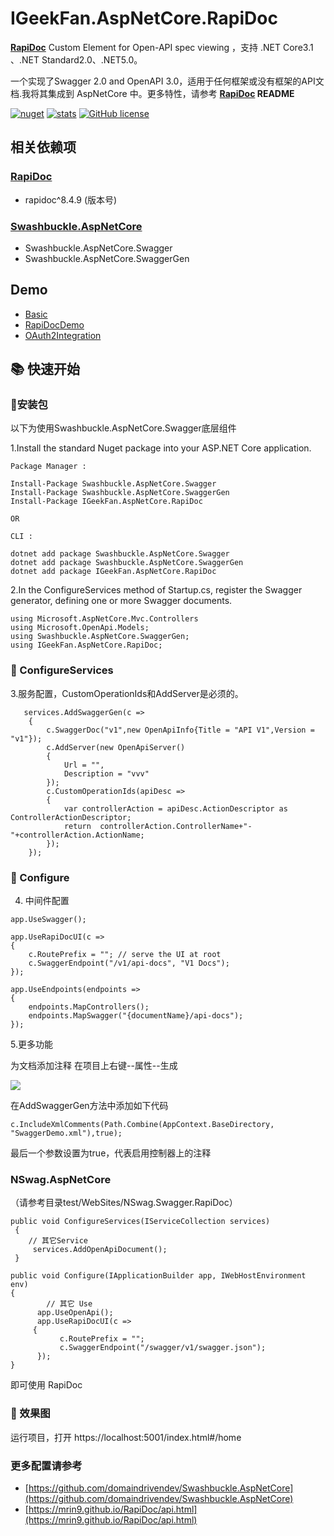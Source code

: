 # IGeekFan.AspNetCore.RapiDoc

**[RapiDoc](https://github.com/mrin9/RapiDoc)** Custom Element for Open-API spec viewing ，支持 .NET Core3.1 、.NET Standard2.0、.NET5.0。

一个实现了Swagger 2.0 and OpenAPI 3.0，适用于任何框架或没有框架的API文档.我将其集成到 AspNetCore 中。更多特性，请参考 **[RapiDoc](https://github.com/mrin9/RapiDoc) README**

[![nuget](https://img.shields.io/nuget/v/IGeekFan.AspNetCore.RapiDoc.svg?style=flat-square)](https://www.nuget.org/packages/IGeekFan.AspNetCore.RapiDoc) [![stats](https://img.shields.io/nuget/dt/IGeekFan.AspNetCore.RapiDoc.svg?style=flat-square)](https://www.nuget.org/stats/packages/IGeekFan.AspNetCore.RapiDoc?groupby=Version) [![GitHub license](https://img.shields.io/badge/license-Apache-blue.svg)](https://raw.githubusercontent.com/luoyunchong/IGeekFan.AspNetCore.RapiDoc/master/LICENSE.txt)

## 相关依赖项
### [RapiDoc](https://github.com/mrin9/RapiDoc)
- rapidoc^8.4.9 (版本号)
### [Swashbuckle.AspNetCore](https://github.com/domaindrivendev/Swashbuckle.AspNetCore)
- Swashbuckle.AspNetCore.Swagger
- Swashbuckle.AspNetCore.SwaggerGen

## Demo
- [Basic](https://github.com/luoyunchong/IGeekFan.AspNetCore.RapiDoc/blob/master/test/Basic)
- [RapiDocDemo](https://github.com/luoyunchong/IGeekFan.AspNetCore.RapiDoc/blob/master/test/RapiDocDemo)
- [OAuth2Integration](https://github.com/luoyunchong/IGeekFan.AspNetCore.RapiDoc/blob/master/test/WebSites/OAuth2Integration)

## 📚 快速开始

### 🚀安装包

以下为使用Swashbuckle.AspNetCore.Swagger底层组件

1.Install the standard Nuget package into your ASP.NET Core application.

```
Package Manager : 

Install-Package Swashbuckle.AspNetCore.Swagger
Install-Package Swashbuckle.AspNetCore.SwaggerGen
Install-Package IGeekFan.AspNetCore.RapiDoc

OR

CLI :

dotnet add package Swashbuckle.AspNetCore.Swagger
dotnet add package Swashbuckle.AspNetCore.SwaggerGen
dotnet add package IGeekFan.AspNetCore.RapiDoc
```

2.In the ConfigureServices method of Startup.cs, register the Swagger generator, defining one or more Swagger documents.

```
using Microsoft.AspNetCore.Mvc.Controllers
using Microsoft.OpenApi.Models;
using Swashbuckle.AspNetCore.SwaggerGen;
using IGeekFan.AspNetCore.RapiDoc;
```
### 🚁 ConfigureServices

3.服务配置，CustomOperationIds和AddServer是必须的。
```
   services.AddSwaggerGen(c =>
    {
        c.SwaggerDoc("v1",new OpenApiInfo{Title = "API V1",Version = "v1"});
        c.AddServer(new OpenApiServer()
        {
            Url = "",
            Description = "vvv"
        });
        c.CustomOperationIds(apiDesc =>
        {
            var controllerAction = apiDesc.ActionDescriptor as ControllerActionDescriptor;
            return  controllerAction.ControllerName+"-"+controllerAction.ActionName;
        });
    });
```

### 💪 Configure
4. 中间件配置
```
app.UseSwagger();

app.UseRapiDocUI(c =>
{
    c.RoutePrefix = ""; // serve the UI at root
    c.SwaggerEndpoint("/v1/api-docs", "V1 Docs");
});

app.UseEndpoints(endpoints =>
{
    endpoints.MapControllers();
    endpoints.MapSwagger("{documentName}/api-docs");
});
```

5.更多功能

为文档添加注释 在项目上右键--属性--生成

![](https://pic.downk.cc/item/5f34161d14195aa59413f0fc.jpg)

在AddSwaggerGen方法中添加如下代码

```
c.IncludeXmlComments(Path.Combine(AppContext.BaseDirectory, "SwaggerDemo.xml"),true);
```
 最后一个参数设置为true，代表启用控制器上的注释



### NSwag.AspNetCore
（请参考目录test/WebSites/NSwag.Swagger.RapiDoc）

```
public void ConfigureServices(IServiceCollection services)
 {
    // 其它Service
     services.AddOpenApiDocument();
 }
```

```
public void Configure(IApplicationBuilder app, IWebHostEnvironment env)
{
        // 其它 Use
      app.UseOpenApi();
      app.UseRapiDocUI(c =>
     {
           c.RoutePrefix = "";
           c.SwaggerEndpoint("/swagger/v1/swagger.json");
      });
}
```

即可使用 RapiDoc

### 🔎 效果图
运行项目，打开 https://localhost:5001/index.html#/home



### 更多配置请参考

- [https://github.com/domaindrivendev/Swashbuckle.AspNetCore](https://github.com/domaindrivendev/Swashbuckle.AspNetCore)
- [https://mrin9.github.io/RapiDoc/api.html](https://mrin9.github.io/RapiDoc/api.html)

